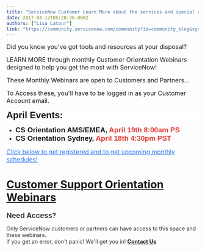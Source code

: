 ```yaml
---
title: "ServiceNow Customer Learn More about the services and special access available to YOU"
date: 2017-04-12T05:20:36.000Z
authors: ["Lisa Latour"]
link: "https://community.servicenow.com/community?id=community_blog&sys_id=afbc6e25dbd0dbc01dcaf3231f9619b5"
---
```

<p><span style="font-size: 12pt;">Did you know you've got tools and resources at your disposal?</span></p><p><span style="font-size: 12pt;">LEARN MORE through monthly Customer Orientation Webinars designed to help you get the most with ServiceNow!</span></p><p></p><p><span style="font-size: 12pt;">These Monthly Webinars are open to Customers and Partners... </span></p><p></p><p><span style="font-size: 12pt;">To Access these, you'll have to be logged in as your Customer Account email.</span></p><p></p><p></p><p style="margin-bottom: 6.75pt; background: white;"><span style="font-family: arial, helvetica, sans-serif; font-size: 18pt;"><strong>April Events:</strong> </span></p><ul><li><span style="font-family: arial, helvetica, sans-serif; font-size: 14pt;"><strong><span class="s1">CS Orientation AMS/EMEA, </span><span class="s1" style="color: #e23d39;">April 19th 8:00am PS</span></strong><span class="s1" style="color: #e23d39;"> <br/></span></span></li><li><span style="font-family: arial, helvetica, sans-serif; font-size: 14pt;"><strong><span class="s1">CS Orientation Sydney, <span style="color: #e23d39;">April 18th 4:30pm PST</span> </span></strong></span></li></ul><p></p><p><span style="color: #e23d39; font-size: 12pt;"><a _jive_internal="true" href="/community?id=community_article&sys_id=f66c6ea1dbd0dbc01dcaf3231f9619e9"><span style="text-decoration: underline;"><span style="color: #2873ee; text-decoration: underline;">Click below to get registered and to get upcoming monthly schedules!</span></span></a><br/></span></p><p></p><h1><span class="jive-icon-big jive-icon-document" title="Document"></span><a title="" _jive_internal="true" href="/community?id=community_article&sys_id=f66c6ea1dbd0dbc01dcaf3231f9619e9">Customer Support Orientation Webinars</a></h1><p></p><p style="text-align: left;"><span style="color: #404040; font-size: 14pt;"><strong>Need Access?</strong></span></p><p style="text-align: left;"><span style="color: #303030;">Only ServiceNow customers or partners can have access to this space and these webinars.</span><br/><span style="color: #303030;">If you get an error, don't panic! We'll get you in!</span> <strong><a title="ampion.enablement@servicenow.com" href="mailto:champion.enablement@servicenow.com">Contact Us</a></strong></p>